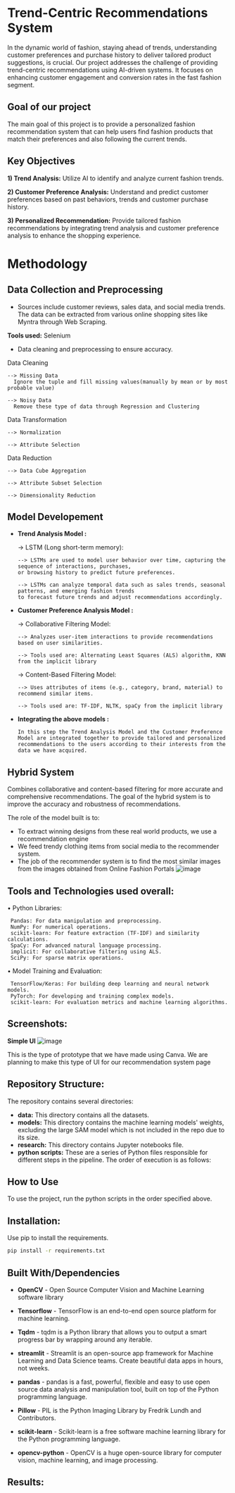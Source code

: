 # Trend-Centric Recommendations System
In the dynamic world of fashion, staying ahead of trends, understanding customer preferences and purchase history to deliver tailored product suggestions, is crucial. Our project addresses the challenge of providing trend-centric recommendations using AI-driven systems. It focuses on enhancing customer engagement and conversion rates in the fast fashion segment.
## Goal of our project
The main goal of this project is to provide a personalized fashion recommendation system that can help users find fashion products that match their preferences and also following the current trends.

## Key Objectives
**1) Trend Analysis:** Utilize AI to identify and analyze current fashion trends.

**2) Customer Preference Analysis:** Understand and predict customer preferences based on past behaviors, trends and customer purchase history.

**3) Personalized Recommendation:** Provide tailored fashion recommendations by integrating trend analysis and customer preference analysis to enhance the shopping experience.

# Methodology
## Data Collection and Preprocessing
- Sources include customer reviews, sales data, and social media trends. The data can be extracted from various online shopping sites like Myntra through Web Scraping. 

**Tools used:** Selenium

- Data cleaning and preprocessing to ensure accuracy.

Data Cleaning
   
    --> Missing Data
      Ignore the tuple and fill missing values(manually by mean or by most probable value)
          
    --> Noisy Data
      Remove these type of data through Regression and Clustering

Data Transformation
   
    --> Normalization   
    
    --> Attribute Selection

Data Reduction
   
    --> Data Cube Aggregation
    
    --> Attribute Subset Selection

    --> Dimensionality Reduction

## Model Developement
- **Trend Analysis Model :**

   -> LSTM (Long short-term memory):      
   
      --> LSTMs are used to model user behavior over time, capturing the sequence of interactions, purchases,
      or browsing history to predict future preferences.                  
      
      --> LSTMs can analyze temporal data such as sales trends, seasonal patterns, and emerging fashion trends
      to forecast future trends and adjust recommendations accordingly.

- **Customer Preference Analysis Model :**

   -> Collaborative Filtering Model:

      --> Analyzes user-item interactions to provide recommendations based on user similarities.
  
      --> Tools used are: Alternating Least Squares (ALS) algorithm, KNN from the implicit library

   -> Content-Based Filtering Model:

      --> Uses attributes of items (e.g., category, brand, material) to recommend similar items.

      --> Tools used are: TF-IDF, NLTK, spaCy from the implicit library

- **Integrating the above models :**

      In this step the Trend Analysis Model and the Customer Preference Model are integrated together to provide tailored and personalized
      recommendations to the users according to their interests from the data we have acquired.

## Hybrid System

Combines collaborative and content-based filtering for more accurate and comprehensive recommendations.
The goal of the hybrid system is to improve the accuracy and robustness of recommendations.

The role of the model built is to:
- To extract winning designs from these real world products, we use a recommendation engine
- We feed trendy clothing items from social media to the recommender system.
- The job of the recommender system is to find the most similar images from the images obtained from Online Fashion Portals
![image](https://github.com/user-attachments/assets/bf8f18c5-fd83-42e1-98e2-e3b0dd8d041f)


## Tools and Technologies used overall:
• Python Libraries:

     Pandas: For data manipulation and preprocessing.
     NumPy: For numerical operations.
     scikit-learn: For feature extraction (TF-IDF) and similarity calculations.
     SpaCy: For advanced natural language processing.
     implicit: For collaborative filtering using ALS.
     SciPy: For sparse matrix operations.

  
• Model Training and Evaluation:

     TensorFlow/Keras: For building deep learning and neural network models.
     PyTorch: For developing and training complex models.
     scikit-learn: For evaluation metrics and machine learning algorithms.

## Screenshots:
**Simple UI**
![image](https://github.com/user-attachments/assets/6691deea-1f3b-48d9-adac-93a50c9ac825)

This is the type of prototype that we have made using Canva. We are planning to make this type of UI for our recommendation system page

## Repository Structure:

The repository contains several directories:

- **data:** This directory contains all the datasets.
- **models:** This directory contains the machine learning models' weights, excluding the large SAM model which is not included in the repo due to its size.
- **research:** This directory contains Jupyter notebooks file.
- **python scripts:** These are a series of Python files responsible for different steps in the pipeline. The order of execution is as follows:

## How to Use

To use the project, run the python scripts in the order specified above. 

## Installation:

Use pip to install the requirements.

~~~bash
pip install -r requirements.txt
~~~

## Built With/Dependencies

- **OpenCV** - Open Source Computer Vision and Machine Learning software library
 
- **Tensorflow** - TensorFlow is an end-to-end open source platform for machine learning.

- **Tqdm** - tqdm is a Python library that allows you to output a smart progress bar by wrapping around any iterable.

- **streamlit** - Streamlit is an open-source app framework for Machine Learning and Data Science teams. Create beautiful data apps in hours, not weeks.

- **pandas** - pandas is a fast, powerful, flexible and easy to use open source data analysis and manipulation tool, built on top of the Python programming language.

- **Pillow** - PIL is the Python Imaging Library by Fredrik Lundh and Contributors.

- **scikit-learn** - Scikit-learn is a free software machine learning library for the Python programming language.

- **opencv-python** - OpenCV is a huge open-source library for computer vision, machine learning, and image processing.



## Results:
